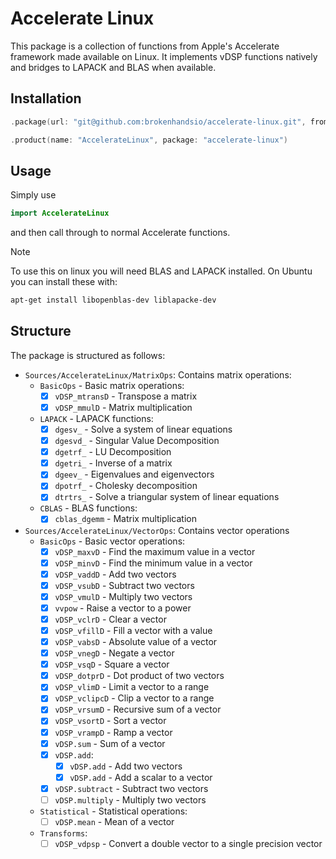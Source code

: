# Accelerate Linux

This package is a collection of functions from Apple's Accelerate framework made available on Linux. It implements vDSP functions natively and bridges to LAPACK and BLAS when available.

## Installation

```swift
.package(url: "git@github.com:brokenhandsio/accelerate-linux.git", from: "main")
```

```swift
.product(name: "AccelerateLinux", package: "accelerate-linux")
```

## Usage

Simply use

```swift
import AccelerateLinux
```

and then call through to normal Accelerate functions. 

> [!NOTE]
> To use this on linux you will need BLAS and LAPACK installed. On Ubuntu you can install these with:
>```bash
> apt-get install libopenblas-dev liblapacke-dev
>```

## Structure 

The package is structured as follows:

- `Sources/AccelerateLinux/MatrixOps`: Contains matrix operations:
    - `BasicOps` - Basic matrix operations:
        - [x] `vDSP_mtransD` - Transpose a matrix
        - [x] `vDSP_mmulD` - Matrix multiplication
    - `LAPACK` - LAPACK functions:
        - [x] `dgesv_` - Solve a system of linear equations
        - [x] `dgesvd_` - Singular Value Decomposition
        - [x] `dgetrf_` - LU Decomposition
        - [x] `dgetri_` - Inverse of a matrix
        - [x] `dgeev_` - Eigenvalues and eigenvectors
        - [x] `dpotrf_` - Cholesky decomposition
        - [x] `dtrtrs_` - Solve a triangular system of linear equations
    - `CBLAS` - BLAS functions:
        - [x] `cblas_dgemm` - Matrix multiplication
- `Sources/AccelerateLinux/VectorOps`: Contains vector operations
    - `BasicOps` - Basic vector operations:
        - [x] `vDSP_maxvD` - Find the maximum value in a vector
        - [x] `vDSP_minvD` - Find the minimum value in a vector
        - [x] `vDSP_vaddD` - Add two vectors
        - [x] `vDSP_vsubD` - Subtract two vectors
        - [x] `vDSP_vmulD` - Multiply two vectors
        - [x] `vvpow` - Raise a vector to a power
        - [x] `vDSP_vclrD` - Clear a vector
        - [x] `vDSP_vfillD` - Fill a vector with a value
        - [x] `vDSP_vabsD` - Absolute value of a vector
        - [x] `vDSP_vnegD` - Negate a vector
        - [x] `vDSP_vsqD` - Square a vector
        - [x] `vDSP_dotprD` - Dot product of two vectors
        - [x] `vDSP_vlimD` - Limit a vector to a range
        - [x] `vDSP_vclipcD` - Clip a vector to a range
        - [x] `vDSP_vrsumD` - Recursive sum of a vector
        - [x] `vDSP_vsortD` - Sort a vector
        - [x] `vDSP_vrampD` - Ramp a vector
        - [x] `vDSP.sum` - Sum of a vector
        - [x] `vDSP.add`:
            - [x] `vDSP.add` - Add two vectors
            - [x] `vDSP.add` - Add a scalar to a vector
        - [x] `vDSP.subtract` - Subtract two vectors
        - [ ] `vDSP.multiply` - Multiply two vectors
    - `Statistical` - Statistical operations:
        - [ ] `vDSP.mean` - Mean of a vector
    - `Transforms`:
        - [ ] `vDSP_vdpsp` - Convert a double vector to a single precision vector
